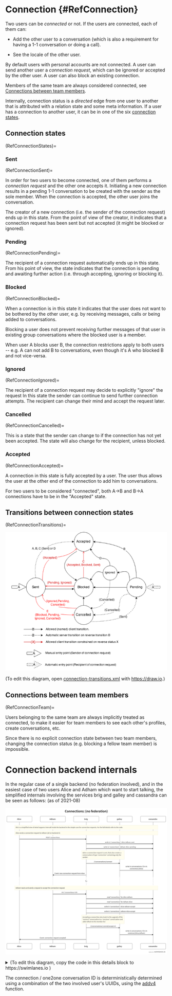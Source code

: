# Connection {#RefConnection}

Two users can be _connected_ or not. If the users are connected, each of them can:

* Add the other user to a conversation (which is also a requirement for having a 1-1 conversation or doing a call).

* See the locale of the other user.

By default users with personal accounts are not connected. A user can send another user a _connection request_, which can be ignored or accepted by the other user. A user can also block an existing connection.

Members of the same team are always considered connected, see [Connections between team members](RefConnectionTeam).

Internally, connection status is a _directed_ edge from one user to another that is attributed with a relation state and some meta information. If a user has a connection to another user, it can be in one of the six [connection states](RefConnectionStates).

## Connection states 
(RefConnectionStates)=

### Sent 
(RefConnectionSent)=

In order for two users to become connected, one of them performs a _connection request_ and the other one accepts it. Initiating a new connection results in a pending 1-1 conversation to be created with the sender as the sole member. When the connection is accepted, the other user joins the conversation.

The creator of a new connection (i.e. the sender of the connection request) ends up in this state. From the point of view of the creator, it indicates that a connection request has been sent but not accepted (it might be blocked or ignored).

### Pending 
(RefConnectionPending)=

The recipient of a connection request automatically ends up in this state.
From his point of view, the state indicates that the connection is pending
and awaiting further action (i.e. through accepting, ignoring or blocking it).

### Blocked 
(RefConnectionBlocked)=

When a connection is in this state it indicates that the user does not want to be bothered by the other user, e.g. by receiving messages, calls or being added to conversations.

Blocking a user does not prevent receiving further messages of that user in existing group conversations where the blocked user is a member.

When user A blocks user B, the connection restrictions apply to both users -- e.g. A can not add B to conversations, even though it's A who blocked B and not vice-versa.

### Ignored 
(RefConnectionIgnored)=

The recipient of a connection request may decide to explicitly "ignore" the request In this state the sender can continue to send further connection attempts. The recipient can change their mind and accept the request later.

### Cancelled 
(RefConnectionCancelled)=

This is a state that the sender can change to if the connection has not yet been accepted. The state will also change for the recipient, unless blocked.

### Accepted 
(RefConnectionAccepted)=

A connection in this state is fully accepted by a user. The user thus allows the user at the other end of the connection to add him to conversations.

For two users to be considered "connected", both A->B and B->A connections have to be in the "Accepted" state.

## Transitions between connection states 
(RefConnectionTransitions)=

![Connection state transitions](connection-transitions.png)

(To edit this diagram, open [connection-transitions.xml](connection-transitions.xml) with <https://draw.io>.)

## Connections between team members 
(RefConnectionTeam)=

Users belonging to the same team are always implicitly treated as connected, to make it easier for team members to see each other's profiles, create conversations, etc.

Since there is no explicit connection state between two team members, changing the connection status (e.g. blocking a fellow team member) is impossible.

# Connection backend internals

In the regular case of a single backend (no federation involved), and in the easiest case of two users Alice and Adham which want to start talking, the simplified internals involving the services brig and galley and cassandra can be seen as follows: (as of 2021-08)

![Connection backend internal flow](connections-flow-1-backend.png)

<details>
<summary>(To edit this diagram, copy the code in this details block to https://swimlanes.io )</summary>

```
title: Connections: (no federation)

note: this is a simplified view of what happens internall inside the backend in the simple case for connection requests. For the full details refer to the code.

note: Alice sends a connection request to Adham (all on backend A)

order: Alice, Adham, brig, galley, cassandra

Alice -> brig: POST /connections

brig -> cassandra:  write in 'connections': Alice-Adham-sent
brig -> cassandra:  write in 'connections': Adham-Alice-pending
note brig, galley: when a connection request is sent, that also creates a conversation of type 'connection' containing only the sender:
brig -> galley: /i/conversations/connect
galley -> cassandra: write in conversations: ID-A-A: connection/[Alice]
brig -> Adham: Event: new connection request from Alice

...: {fas-spinner}

note Alice, cassandra: Adham reacts and sends a request to accept the connection request

Adham -> brig: *PUT /connections/<id>*
brig -> cassandra: read 'connections' for Alice-Adham
brig -> cassandra: read 'connections' for Adham-Alice
brig -> cassandra:  write in 'connections': Alice-Adham-accept
brig -> cassandra:  write in 'connections': Adham-Alice-accept

note brig, galley: Accepting a connection also leads to the upgrade of the 'connect' conversation to a 'one2one' conversation and adds Adham to the member list
brig -> galley: /i/conversations/:convId/accept/v2
galley -> cassandra: write in conversations: ID-A-A: one2one/[Alice,Adham]
brig -> Alice: Event: connection request accepted
```
</details>

The connection / one2one conversation ID is deterministically determined using a combination of the two involved user's UUIDs, using the [addv4](https://github.com/wireapp/wire-server/blob/3b1d0c5acee58bb65d8d72e71baf68dd4c0096ae/libs/types-common/src/Data/UUID/Tagged.hs#L67-L83) function.
